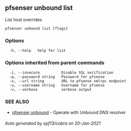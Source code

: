 ## pfsenser unbound list

List host overrides

```
pfsenser unbound list [flags]
```

### Options

```
  -h, --help   help for list
```

### Options inherited from parent commands

```
  -i, --insecure          Disable SSL verification
  -p, --password string   Password for pfsense
  -x, --url string        URL to pfsense xmlrpc endpoint
  -u, --username string   Username for pfsense
  -v, --verbose           verbose output
```

### SEE ALSO

* [pfsenser unbound](pfsenser_unbound.md)	 - Operate with Unbound DNS resolver

###### Auto generated by spf13/cobra on 20-Jan-2021
